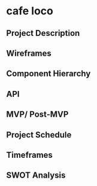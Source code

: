 # cafe loco

## Project Description

## Wireframes

## Component Hierarchy

## API

## MVP/ Post-MVP

## Project Schedule

## Timeframes

## SWOT Analysis
